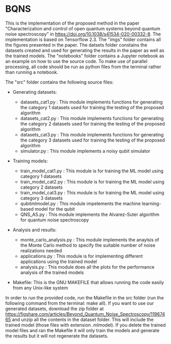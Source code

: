 # BQNS

This is the implementation of the proposed method in the paper "Characterization and control of open quantum systems beyond quantum noise spectroscopy" in https://doi.org/10.1038/s41534-020-00332-8. The implementation is based on Tensorflow 2.3. The "imgs" folder contains all the figures presented in the paper. The datsets folder constains the datasets created and used for generating the results in the paper as well as the trained models. The "notebooks" folder contains a Jupyter notebook as an example on how to use the source code. To make use of parallel processing, all code should be run as python files from the terminal rather than running a notebook.
 
The "src" folder contains the following source files:

- Generating datasets:
	- datasets_cat1.py  		: This module implements functions for generating the category 1 datasets used for training the testing of the proposed algorithm
	- datasets_cat2.py			: This module implements functions for generating the category 2 datasets used for training the testing of the proposed algorithm
	- datasets_cat3.py 			: This module implements functions for generating the category 3 datasets used for training the testing of the proposed algorithm
	- simulator.py				: This module implements a noisy qubit simulator

- Training models:
	- train_model_cat1.py		: This module is for training the ML model using category 1 datasets
	- train_model_cat2.py		: This module is for training the ML model using category 2 datasets
	- train_model_cat3.py		: This module is for training the ML model using category 3 datasets
	- qubitmlmodel.py           : This module impelements the machine learning-based model for the qubit
	- QNS_AS.py 				: This module implements the Alvarez-Suter algorithm for quantum noise spectroscopy

- Analysis and results:
	- monte_carlo_analysis.py   : This module implements the anaylsis of the Monte Carlo method to specify the suitable number of noise realizations needed 
	- applications.py			: This module is for implementing different applications using the trained model
	- analysis.py				: This module does all the plots for the performance analysis of the trained models

- Makefile: This is the GNU MAKEFILE that allows running the code easily from any Unix-like system 

In order to run the provided code, run the Makefile in the src folder (run the following command from the terminal: make all). If you want to use our generated datasets, download the zip folder at https://figshare.com/articles/Beyond_Quantum_Noise_Spectroscopy/11967465 and unzip all the contents in the dataset folder. This will include the trained model (those files with extension .mlmodel). If you delete the trained model files and ran the Makefile it will only train the models and generate the results but it will not regenerate the datasets. 
